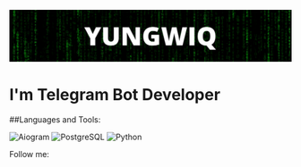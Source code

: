 [![Header](https://github.com/yungwiq/yungwiq/blob/main/assets/header.png)](https://t.me/+zNTdTqqKK0llMTBi)

# I'm Telegram Bot Developer

##Languages and Tools:

![Aiogram](https://img.shields.io/badge/-Aiogram-000000?style=for-the-badge&logo=telegram)
![PostgreSQL](https://img.shields.io/badge/-PostgreSQL-000000?style=for-the-badge&logo=postgresql&logoColor=FFFFFF)
![Python](https://img.shields.io/badge/-Python-000000?style=for-the-badge&logo=python)

Follow me: